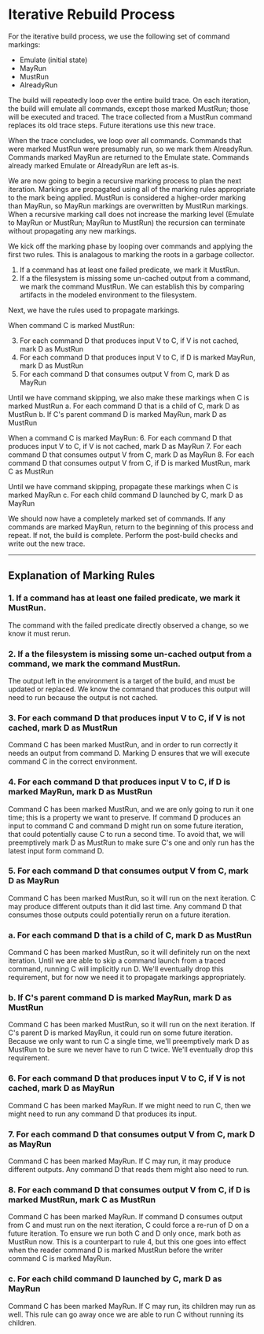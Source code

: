# Iterative Rebuild Process
For the iterative build process, we use the following set of command markings:
- Emulate (initial state)
- MayRun
- MustRun
- AlreadyRun

The build will repeatedly loop over the entire build trace. On each iteration, the build will emulate all commands, except those marked MustRun; those will be executed and traced. The trace collected from a MustRun command replaces its old trace steps. Future iterations use this new trace.

When the trace concludes, we loop over all commands. Commands that were marked MustRun were presumably run, so we mark them AlreadyRun. Commands marked MayRun are returned to the Emulate state. Commands already marked Emulate or AlreadyRun are left as-is.

We are now going to begin a recursive marking process to plan the next iteration. Markings are propagated using all of the marking rules appropriate to the mark being applied. MustRun is considered a higher-order marking than MayRun, so MayRun markings are overwritten by MustRun markings. When a recursive marking call does not increase the marking level (Emulate to MayRun or MustRun; MayRun to MustRun) the recursion can terminate without propagating any new markings.

We kick off the marking phase by looping over commands and applying the first two rules. This is analagous to marking the roots in a garbage collector.

  1. If a command has at least one failed predicate, we mark it MustRun.
  2. If a the filesystem is missing some un-cached output from a command, we mark the command MustRun. We can establish this by comparing artifacts in the modeled environment to the filesystem.

Next, we have the rules used to propagate markings.

When command C is marked MustRun:

  3. For each command D that produces input V to C, if V is not cached, mark D as MustRun
  4. For each command D that produces input V to C, if D is marked MayRun, mark D as MustRun
  5. For each command D that consumes output V from C, mark D as MayRun

  Until we have command skipping, we also make these markings when C is marked MustRun
    a. For each command D that is a child of C, mark D as MustRun
    b. If C's parent command D is marked MayRun, mark D as MustRun

When a command C is marked MayRun:
  6. For each command D that produces input V to C, if V is not cached, mark D as MayRun
  7. For each command D that consumes output V from C, mark D as MayRun
  8. For each command D that consumes output V from C, if D is marked MustRun, mark C as MustRun

  Until we have command skipping, propagate these markings when C is marked MayRun
    c. For each child command D launched by C, mark D as MayRun

We should now have a completely marked set of commands. If any commands are marked MayRun, return to the beginning of this process and repeat. If not, the build is complete. Perform the post-build checks and write out the new trace.

---

## Explanation of Marking Rules

### 1. If a command has at least one failed predicate, we mark it MustRun.
The command with the failed predicate directly observed a change, so we know it must rerun.

### 2. If a the filesystem is missing some un-cached output from a command, we mark the command MustRun.
The output left in the environment is a target of the build, and must be updated or replaced. We know the command that produces this output will need to run because the output is not cached.

### 3. For each command D that produces input V to C, if V is not cached, mark D as MustRun
Command C has been marked MustRun, and in order to run correctly it needs an output from command D. Marking D ensures that we will execute command C in the correct environment.

### 4. For each command D that produces input V to C, if D is marked MayRun, mark D as MustRun
Command C has been marked MustRun, and we are only going to run it one time; this is a property we want to preserve. If command D produces an input to command C and command D might run on some future iteration, that could potentially cause C to run a second time. To avoid that, we will preemptively mark D as MustRun to make sure C's one and only run has the latest input form command D.

### 5. For each command D that consumes output V from C, mark D as MayRun
Command C has been marked MustRun, so it will run on the next iteration. C may produce different outputs than it did last time. Any command D that consumes those outputs could potentially rerun on a future iteration.

### a. For each command D that is a child of C, mark D as MustRun
Command C has been marked MustRun, so it will definitely run on the next iteration. Until we are able to skip a command launch from a traced command, running C will implicitly run D. We'll eventually drop this requirement, but for now we need it to propagate markings appropriately.

### b. If C's parent command D is marked MayRun, mark D as MustRun
Command C has been marked MustRun, so it will run on the next iteration. If C's parent D is marked MayRun, it could run on some future iteration. Because we only want to run C a single time, we'll preemptively mark D as MustRun to be sure we never have to run C twice. We'll eventually drop this requirement.

### 6. For each command D that produces input V to C, if V is not cached, mark D as MayRun
Command C has been marked MayRun. If we might need to run C, then we might need to run any command D that produces its input.

### 7. For each command D that consumes output V from C, mark D as MayRun
Command C has been marked MayRun. If C may run, it may produce different outputs. Any command D that reads them might also need to run.

### 8. For each command D that consumes output V from C, if D is marked MustRun, mark C as MustRun
Command C has been marked MayRun. If command D consumes output from C and must run on the next iteration, C could force a re-run of D on a future iteration. To ensure we run both C and D only once, mark both as MustRun now. This is a counterpart to rule 4, but this one goes into effect when the reader command D is marked MustRun before the writer command C is marked MayRun.

### c. For each child command D launched by C, mark D as MayRun
Command C has been marked MayRun. If C may run, its children may run as well. This rule can go away once we are able to run C without running its children.
